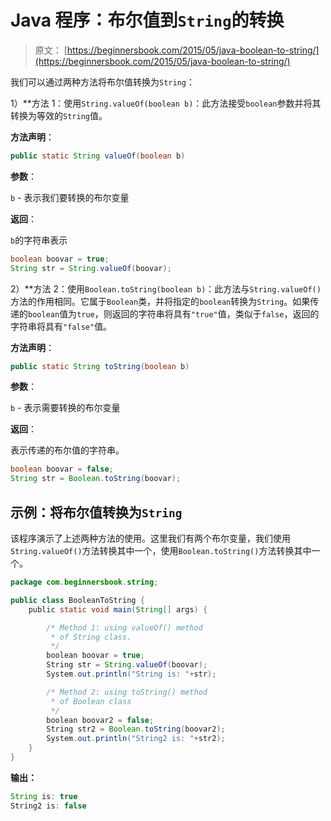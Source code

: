 # Java 程序：布尔值到`String`的转换

> 原文： [https://beginnersbook.com/2015/05/java-boolean-to-string/](https://beginnersbook.com/2015/05/java-boolean-to-string/)

我们可以通过两种方法将布尔值转换为`String`：

1）**方法 1：使用`String.valueOf(boolean b)`：此方法接受`boolean`参数并将其转换为等效的`String`值。

**方法声明**：

```java
public static String valueOf(boolean b)
```

**参数**：

`b` - 表示我们要转换的布尔变量

**返回**：

`b`的字符串表示

```java
boolean boovar = true;
String str = String.valueOf(boovar);
```

2）**方法 2：使用`Boolean.toString(boolean b)`：此方法与`String.valueOf()`方法的作用相同。它属于`Boolean`类，并将指定的`boolean`转换为`String`。如果传递的`boolean`值为`true`，则返回的字符串将具有`"true"`值，类似于`false`，返回的字符串将具有`"false"`值。

**方法声明**：

```java
public static String toString(boolean b)
```

**参数**：

`b` - 表示需要转换的布尔变量

**返回**：

表示传递的布尔值的字符串。

```java
boolean boovar = false;
String str = Boolean.toString(boovar);
```

## 示例：将布尔值转换为`String`

该程序演示了上述两种方法的使用。这里我们有两个布尔变量，我们使用`String.valueOf()`方法转换其中一个，使用`Boolean.toString()`方法转换其中一个。

```java
package com.beginnersbook.string;

public class BooleanToString {
    public static void main(String[] args) {

        /* Method 1: using valueOf() method
         * of String class.
         */
        boolean boovar = true;
        String str = String.valueOf(boovar);
        System.out.println("String is: "+str);

        /* Method 2: using toString() method 
         * of Boolean class
         */
        boolean boovar2 = false;
        String str2 = Boolean.toString(boovar2);
        System.out.println("String2 is: "+str2);
    }
}
```

**输出：**

```java
String is: true
String2 is: false
```

